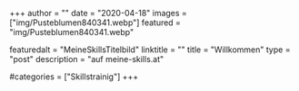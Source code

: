 +++
author = ""
date = "2020-04-18"
images  = ["img/Pusteblumen840341.webp"]
featured = "img/Pusteblumen840341.webp"

featuredalt = "MeineSkillsTitelbild"
linktitle = ""
title = "Willkommen"
type = "post"
description = "auf meine-skills.at"

#categories = ["Skillstrainig"]
+++


